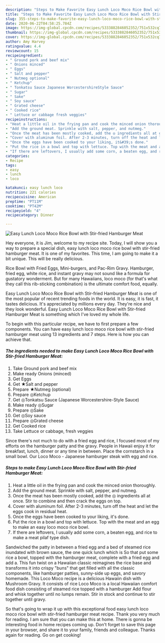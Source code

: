 ```yaml
---
description: "Steps to Make Favorite Easy Lunch Loco Moco Rice Bowl with Stir-fried Hamburger Meat"
title: "Steps to Make Favorite Easy Lunch Loco Moco Rice Bowl with Stir-fried Hamburger Meat"
slug: 355-steps-to-make-favorite-easy-lunch-loco-moco-rice-bowl-with-stir-fried-hamburger-meat
date: 2020-06-22T04:58:25.784Z
image: https://img-global.cpcdn.com/recipes/5333882846052352/751x532cq70/easy-lunch-loco-moco-rice-bowl-with-stir-fried-hamburger-meat-recipe-main-photo.jpg
thumbnail: https://img-global.cpcdn.com/recipes/5333882846052352/751x532cq70/easy-lunch-loco-moco-rice-bowl-with-stir-fried-hamburger-meat-recipe-main-photo.jpg
cover: https://img-global.cpcdn.com/recipes/5333882846052352/751x532cq70/easy-lunch-loco-moco-rice-bowl-with-stir-fried-hamburger-meat-recipe-main-photo.jpg
author: Amy Harvey
ratingvalue: 4.4
reviewcount: 15
recipeingredient:
- " Ground pork and beef mix"
- " Onions minced"
- " Eggs"
- " Salt and pepper"
- " Nutmeg optional"
- " Ketchup"
- " Tonkatsu Sauce Japanese WorcestershireStyle Sauce"
- " Sugar"
- " Sake"
- " Soy sauce"
- " Grated cheese"
- " Cooked rice"
- " Lettuce or cabbage fresh veggies"
recipeinstructions:
- "Heat a little oil in the frying pan and cook the minced onion thoroughly."
- "Add the ground meat. Sprinkle with salt, pepper, and nutmeg."
- "Once the meat has been mostly cooked, add the ◎ ingredients all at once. Stir to combine and then crack the eggs on top."
- "Cover with aluminum foil. After 2-3 minutes, turn off the heat and let the eggs cook in residual heat."
- "Once the eggs have been cooked to your liking, it&#39;s done."
- "Put the rice in a bowl and top with lettuce. Top with the meat and an egg to make an easy loco moco rice bowl."
- "If there are leftovers, I usually add some corn, a beaten egg, and rice to make a meat pilaf type dish."
categories:
- Recipe
tags:
- easy
- lunch
- loco

katakunci: easy lunch loco 
nutrition: 221 calories
recipecuisine: American
preptime: "PT11M"
cooktime: "PT42M"
recipeyield: "4"
recipecategory: Dinner

---
```



![Easy Lunch Loco Moco Rice Bowl with Stir-fried Hamburger Meat](https://img-global.cpcdn.com/recipes/5333882846052352/751x532cq70/easy-lunch-loco-moco-rice-bowl-with-stir-fried-hamburger-meat-recipe-main-photo.jpg)

Hey everyone, it is Jim, welcome to my recipe site. Today, I will show you a way to prepare a special dish, easy lunch loco moco rice bowl with stir-fried hamburger meat. It is one of my favorites. This time, I am going to make it a bit unique. This will be really delicious.

Rice Bowl with Fried Eggs, Mini-burgers, and Pac-Rim Gravy. Hamburger, fried egg, white rice, and instant gravy may not sound like a formula for gustatory wonderment. But for many Hawaiians, loco moco (for that&#39;s what they call this rib-sticking combination) is the ultimate comfort food, equally.

Easy Lunch Loco Moco Rice Bowl with Stir-fried Hamburger Meat is one of the most popular of recent trending foods in the world. It is easy, it is fast, it tastes delicious. It's appreciated by millions every day. They're nice and they look wonderful. Easy Lunch Loco Moco Rice Bowl with Stir-fried Hamburger Meat is something which I've loved my whole life.


To begin with this particular recipe, we have to first prepare a few components. You can have easy lunch loco moco rice bowl with stir-fried hamburger meat using 13 ingredients and 7 steps. Here is how you can achieve that.

<!--inarticleads1-->

##### The ingredients needed to make Easy Lunch Loco Moco Rice Bowl with Stir-fried Hamburger Meat:

1. Take  Ground pork and beef mix
1. Make ready  Onions (minced)
1. Get  Eggs
1. Get  ★Salt and pepper
1. Prepare  ★Nutmeg (optional)
1. Prepare  ◎Ketchup
1. Get  ◎Tonkatsu Sauce (Japanese Worcestershire-Style Sauce)
1. Make ready  ◎Sugar
1. Prepare  ◎Sake
1. Get  ◎Soy sauce
1. Prepare  ◎Grated cheese
1. Get  Cooked rice
1. Take  Lettuce or cabbage, fresh veggies


Since there&#39;s not much to do with a fried egg and rice, I focused most of my efforts on the hamburger patty and the gravy. People in Hawaii enjoy it for breakfast, lunch, dinner or any time in between. Place the cornstarch in a small bowl. Our Loco Moco - Japanese hamburger steak with egg and rice. 

<!--inarticleads2-->

##### Steps to make Easy Lunch Loco Moco Rice Bowl with Stir-fried Hamburger Meat:

1. Heat a little oil in the frying pan and cook the minced onion thoroughly.
1. Add the ground meat. Sprinkle with salt, pepper, and nutmeg.
1. Once the meat has been mostly cooked, add the ◎ ingredients all at once. Stir to combine and then crack the eggs on top.
1. Cover with aluminum foil. After 2-3 minutes, turn off the heat and let the eggs cook in residual heat.
1. Once the eggs have been cooked to your liking, it&#39;s done.
1. Put the rice in a bowl and top with lettuce. Top with the meat and an egg to make an easy loco moco rice bowl.
1. If there are leftovers, I usually add some corn, a beaten egg, and rice to make a meat pilaf type dish.


Sandwiched the patty in between a fried egg and a bed of steamed rice inundated with brown sauce, the one quick lunch which is So that put some rice a bowl, topped with the hamburger meat, complete with a fried egg and add a. This fun twist on a Hawaiian classic reimagines the rice base and transforms it into crispy &#34;buns&#34; that get filled with all the classic components, like hamburger patties, sunny-side up eggs, and savory homemade. This Loco Moco recipe is a delicious Hawaiin dish with Mushroom Gravy. It consists of rice Loco Moco is a local Hawaiian comfort food dish consisting of steamed rice topped with a hamburger Add flour and whisk together until no lumps remain. Stir in stock and continue to stir together until gravy. 

So that's going to wrap it up with this exceptional food easy lunch loco moco rice bowl with stir-fried hamburger meat recipe. Thank you very much for reading. I am sure that you can make this at home. There is gonna be interesting food in home recipes coming up. Don't forget to save this page in your browser, and share it to your family, friends and colleague. Thanks again for reading. Go on get cooking!
